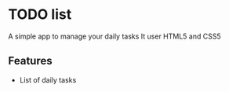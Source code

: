 # TODO list
A simple app to manage your daily tasks
It user HTML5 and CSS5
## Features
* List of daily tasks
